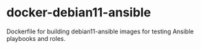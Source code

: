 # docker-debian11-ansible

Dockerfile for building debian11-ansible images for testing
Ansible playbooks and roles.
